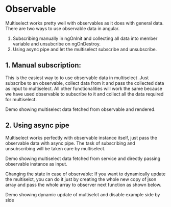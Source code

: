 # Observable
Multiselect works pretty well with observables as it does with general data.
There are two ways to use observable data in angular.
1. Subscribing manually in ngOnInit and collecting all data into member variable and unsubcribe on ngOnDestroy.
2. Using async pipe and let the multiselect subscribe and unsubscribe.

<ms-observable-async></ms-observable-async>

<code-tabs>
  <code-pane title="app/observable-async.component.ts" path="observable-async/src/app/app.component.ts"></code-pane>
  <code-pane title="app/observable-async.component.html" path="observable-asyn/src/app/app.component.html"></code-pane>
</code-tabs>

## 1. Manual subscription: 
This is the easiest way to to use observable data in multiselect .Just subscribe to an observable, collect data from it and pass the collected data as input to multiselect. All other functionalities will work the same because we have used observable to subscribe to it and collect all the data required for multiselect.

Demo showing multiselect data fetched from observable and rendered.

<ms-observable-async-update></ms-observable-async-update>

<code-tabs>
  <code-pane title="app/observable-async-update.component.ts" path="observable-async-update/src/app/app.component.ts"></code-pane>
  <code-pane title="app/observable-async-update.component.html" path="observable-async-update/src/app/app.component.html"></code-pane>
</code-tabs>

## 2. Using async pipe
Multiselect works perfectly with observable instance itself, just pass the observable data with async pipe. The task of subscribing and unsubscribing will be taken care by multiselect.

Demo showing multiselect data fetched from service and directly passing observable instance as input.

<ms-observable-async-service></ms-observable-async-service>

<code-tabs>
  <code-pane title="app/observable-async-service.component.ts" path="observable-async-service/src/app/app.component.ts"></code-pane>
  <code-pane title="app/observable-async-service.component.html" path="observable-async-service/src/app/app.component.html"></code-pane>
</code-tabs>

Changing the state in case of observable:
If you want to dynamically update the multiselct, you can do it just by creating the whole new copy of json array and pass the whole array to observer next function as shown below.

Demo showing dynamic update of multiselct and disable example side by side
